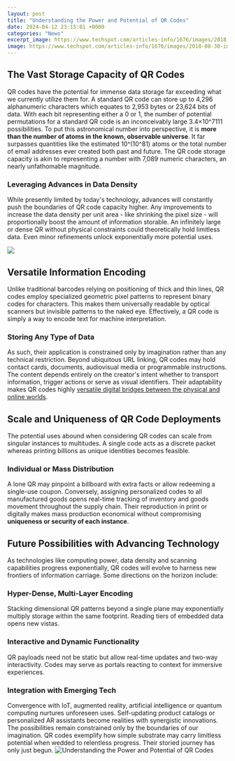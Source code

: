 ```yaml
---
layout: post
title: "Understanding the Power and Potential of QR Codes"
date: 2024-04-12 23:15:01 +0000
categories: "News"
excerpt_image: https://www.techspot.com/articles-info/1676/images/2018-08-30-image-5.png
image: https://www.techspot.com/articles-info/1676/images/2018-08-30-image-5.png
---
```


## The Vast Storage Capacity of QR Codes
QR codes have the potential for immense data storage far exceeding what we currently utilize them for. A standard QR code can store up to 4,296 alphanumeric characters which equates to 2,953 bytes or 23,624 bits of data. With each bit representing either a 0 or 1, the number of potential permutations for a standard QR code is an inconceivably large 3.4×10^7111 possibilities. 
To put this astronomical number into perspective, it is **more than the number of atoms in the known, observable universe**. It far surpasses quantities like the estimated 10^(10^81) atoms or the total number of email addresses ever created both past and future. The QR code storage capacity is akin to representing a number with 7,089 numeric characters, an nearly unfathomable magnitude.
### Leveraging Advances in Data Density 
While presently limited by today's technology, advances will constantly push the boundaries of QR code capacity higher. Any improvements to increase the data density per unit area - like shrinking the pixel size - will proportionally boost the amount of information storable. An infinitely large or dense QR without physical constraints could theoretically hold limitless data. Even minor refinements unlock exponentially more potential uses.

![](https://koronapos.com/wp-content/uploads/2021/09/1196925_2-New-Infographs_1_092921.png)
## Versatile Information Encoding
Unlike traditional barcodes relying on positioning of thick and thin lines, QR codes employ specialized geometric pixel patterns to represent binary codes for characters. This makes them universally readable by optical scanners but invisible patterns to the naked eye. Effectively, a QR code is simply a way to encode text for machine interpretation.
### Storing Any Type of Data 
As such, their application is constrained only by imagination rather than any technical restriction. Beyond ubiquitous URL linking, QR codes may hold contact cards, documents, audiovisual media or programmable instructions. The content depends entirely on the creator's intent whether to transport information, trigger actions or serve as visual identifiers. Their adaptability makes QR codes highly [versatile digital bridges between the physical and online worlds](https://store.fi.io.vn/xmas-bernard-dog-christmas-lights-puppy-lover-2). 
## Scale and Uniqueness of QR Code Deployments
The potential uses abound when considering QR codes can scale from singular instances to multitudes. A single code acts as a discrete packet whereas printing billions as unique identities becomes feasible. 
### Individual or Mass Distribution
A lone QR may pinpoint a billboard with extra facts or allow redeeming a single-use coupon. Conversely, assigning personalized codes to all manufactured goods opens real-time tracking of inventory and goods movement throughout the supply chain. Their reproduction in print or digitally makes mass production economical without compromising **uniqueness or security of each instance**.
## Future Possibilities with Advancing Technology
As technologies like computing power, data density and scanning capabilities progress exponentially, QR codes will evolve to harness new frontiers of information carriage. Some directions on the horizon include:
### Hyper-Dense, Multi-Layer Encoding
Stacking dimensional QR patterns beyond a single plane may exponentially multiply storage within the same footprint. Reading tiers of embedded data opens new vistas.
### Interactive and Dynamic Functionality
QR payloads need not be static but allow real-time updates and two-way interactivity. Codes may serve as portals reacting to context for immersive experiences. 
### Integration with Emerging Tech 
Convergence with IoT, augmented reality, artificial intelligence or quantum computing nurtures unforeseen uses. Self-updating product catalogs or personalized AR assistants become realities with synergistic innovations.
The possibilities remain constrained only by the boundaries of our imagination. QR codes exemplify how simple substrate may carry limitless potential when wedded to relentless progress. Their storied journey has only just begun.
![Understanding the Power and Potential of QR Codes](https://www.techspot.com/articles-info/1676/images/2018-08-30-image-5.png)